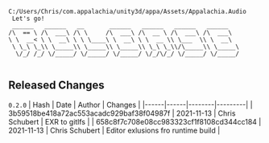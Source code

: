 ```
C:/Users/Chris/com.appalachia/unity3d/appa/Assets/Appalachia.Audio
 Let's go!  
 ______   ______   __       ______   ______   ______   ______    
/\  == \ /\  ___\ /\ \     /\  ___\ /\  __ \ /\  ___\ /\  ___\   
\ \  __< \ \  __\ \ \ \____\ \  __\ \ \  __ \\ \___  \\ \  __\   
 \ \_\ \_\\ \_____\\ \_____\\ \_____\\ \_\ \_\\/\_____\\ \_____\ 
  \/_/ /_/ \/_____/ \/_____/ \/_____/ \/_/\/_/ \/_____/ \/_____/ 
                                                                 
```


## Released Changes

`0.2.0`
| Hash | Date | Author | Changes |
|------|------|--------|---------|
| 3b59518be418a72ac553acadc929baf38f04987f | 2021-11-13 | Chris Schubert | EXR to gitlfs |
| 658c8f7c708e08cc983323cf1f8108cd344cc184 | 2021-11-13 | Chris Schubert | Editor exlusions fro runtime build |
